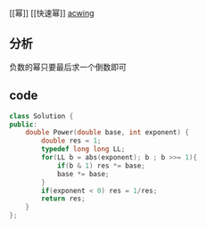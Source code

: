[[幂]] [[快速幂]]
[acwing](https://www.acwing.com/problem/content/description/26/)
## 分析
负数的幂只要最后求一个倒数即可

## code
```c++
class Solution {
public:
    double Power(double base, int exponent) {
        double res = 1;
        typedef long long LL;
        for(LL b = abs(exponent); b ; b >>= 1){
            if(b & 1) res *= base;
            base *= base;
        }
        if(exponent < 0) res = 1/res;
        return res;
    }
};
```
